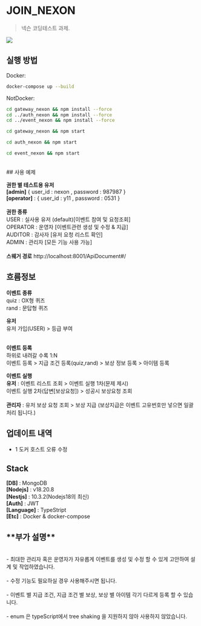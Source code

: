 # JOIN_NEXON

> 넥슨 코딩테스트 과제.

![](../header.png)

## 실행 방법

Docker:

```sh
docker-compose up --build
```

NotDocker:

```sh
cd gateway_nexon && npm install --force
cd ../auth_nexon && npm install --force
cd ../event_nexon && npm install --force
```

```sh
cd gateway_nexon && npm start
```

```sh
cd auth_nexon && npm start
```

```sh
cd event_nexon && npm start
```

<br/>
## 사용 예제

**권한 별 테스트용 유저**<br/>
**[admin]** { user_id : nexon , password : 987987 }<br/>
**[operator]** : { user_id : y11 , password : 0531 }<br/>
<br/>
**권한 종류**<br/>
USER : 실사용 유저 (default)[이벤트 참여 및 요청조회] <br/>
OPERATOR : 운영자 [이벤트관련 생성 및 수정 & 지급] <br/>
AUDITOR : 감사자 [유저 요청 리스트 확인] <br/>
ADMIN : 관리자 [모든 기능 사용 가능]<br/>
<br/>
**스웨거 경로** http://localhost:8001/ApiDocument#/

## 흐름정보

**이벤트 종류**<br/>
quiz : OX형 퀴즈 <br/>
rand : 문답형 퀴즈<br/>

**유저**<br/>
유저 가입(USER) > 등급 부여 <br/> <br/>

**이벤트 등록**<br/>
하위로 내려갈 수록 1:N<br/>
이벤트 등록 > 지급 조건 등록(quiz,rand) > 보상 정보 등록 > 아이템 등록

**이벤트 실행**<br/>
**유저** : 이벤트 리스트 조회 > 이벤트 실행 1차(문제 제시) <br/> 이벤트 실행 2차(답변[보상요청]) > 성공시 보상요청 조회<br/><br/>
**관리자** : 유저 보상 요청 조회 > 보상 지급 (보상지급은 이벤트 고유번호만 넣으면 일괄처리 됩니다.)

## 업데이트 내역

-   1 도커 호스트 오류 수정

## Stack

**[DB]** : MongoDB<br/>
**[Nodejs]** : v18.20.8<br/>
**[Nestjs]** : 10.3.2(Nodejs18의 최신)<br/>
**[Auth]** : JWT<br/>
**[Language]** : TypeStript<br/>
**[Etc]** : Docker & docker-compose

## \*\*부가 설명\*\*

<br/> 
- 최대한 관리자 혹은 운영자가 자유롭게 이벤트를 생성 및 수정 할 수 있게 고안하여 설계 및 작업하였습니다.<br/><br/>
- 수정 기능도 필요하실 경우 사용해주시면 됩니다.<br/><br/>
- 이벤트 별 지급 조건, 지급 조건 별 보상, 보상 별 아이템 각기 다르게 등록 할 수 있습니다.<br/><br/>
- enum 은 typeScript에서 tree shaking 을 지원하지 않아 사용하지 않았습니다.<br/><br/>
